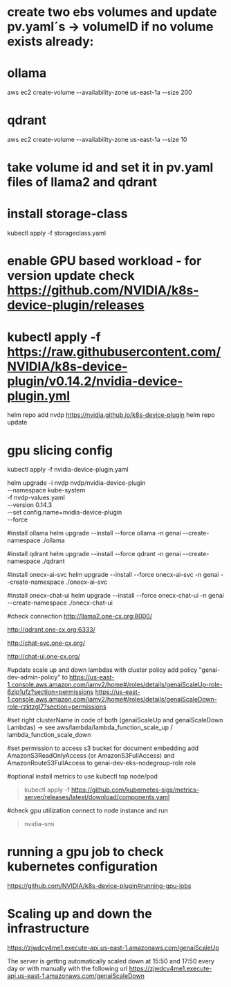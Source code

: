 # create two ebs volumes and update pv.yaml´s -> volumeID if no volume exists already: 
# ollama
aws ec2 create-volume --availability-zone us-east-1a --size 200
# qdrant
aws ec2 create-volume --availability-zone us-east-1a --size 10


# take volume id and set it in pv.yaml files of llama2 and qdrant

# install storage-class
kubectl apply -f storageclass.yaml


# enable GPU based workload - for version update check https://github.com/NVIDIA/k8s-device-plugin/releases

# kubectl apply -f https://raw.githubusercontent.com/NVIDIA/k8s-device-plugin/v0.14.2/nvidia-device-plugin.yml

helm repo add nvdp https://nvidia.github.io/k8s-device-plugin
helm repo update
# gpu slicing config

kubectl apply -f nvidia-device-plugin.yaml

helm upgrade -i nvdp nvdp/nvidia-device-plugin \
  --namespace kube-system \
  -f nvdp-values.yaml \
  --version 0.14.3 \
  --set config.name=nvidia-device-plugin \
  --force





#install ollama
helm upgrade --install --force ollama -n genai --create-namespace ./ollama

#install qdrant
helm upgrade --install --force qdrant -n genai --create-namespace ./qdrant

#install onecx-ai-svc
helm upgrade --install --force onecx-ai-svc -n genai --create-namespace ./onecx-ai-svc

#install onecx-chat-ui
helm upgrade --install --force onecx-chat-ui -n genai --create-namespace ./onecx-chat-ui


#check connection
http://llama2.one-cx.org:8000/

http://qdrant.one-cx.org:6333/

http://chat-svc.one-cx.org/

http://chat-ui.one-cx.org/

#update scale up and down lambdas with cluster policy
add policy "genai-dev-admin-policy" to 
https://us-east-1.console.aws.amazon.com/iamv2/home#/roles/details/genaiScaleUp-role-6zjp1ufz?section=permissions
https://us-east-1.console.aws.amazon.com/iamv2/home#/roles/details/genaiScaleDown-role-rzktzgl7?section=permissions

#set right clusterName in code of both (genaiScaleUp and genaiScaleDown Lambdas) -> see aws/lambda/lambda_function_scale_up / lambda_function_scale_down


#set permission to access s3 bucket for document embedding
add AmazonS3ReadOnlyAccess (or AmazonS3FullAccess) and AmazonRoute53FullAccess to genai-dev-eks-nodegroup-role role


#optional install metrics to use kubectl top node/pod
>kubectl apply -f https://github.com/kubernetes-sigs/metrics-server/releases/latest/download/components.yaml



#check gpu utilization
connect to node instance and run
> nvidia-smi

# running a gpu job to check kubernetes configuration
https://github.com/NVIDIA/k8s-device-plugin#running-gpu-jobs






# Scaling up and down the infrastructure
https://zjwdcv4me1.execute-api.us-east-1.amazonaws.com/genaiScaleUp
 
 
The server is getting  automatically scaled down at 15:50 and 17:50 every day or with manually with the following url
https://zjwdcv4me1.execute-api.us-east-1.amazonaws.com/genaiScaleDown